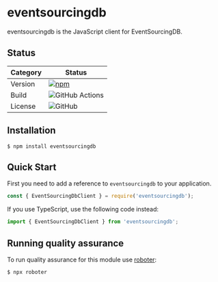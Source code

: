 # eventsourcingdb

eventsourcingdb is the JavaScript client for EventSourcingDB.

## Status

| Category         | Status                                                                                                                                           |
| ---------------- | ------------------------------------------------------------------------------------------------------------------------------------------------ |
| Version          | [![npm](https://img.shields.io/npm/v/eventsourcingdb)](https://www.npmjs.com/package/eventsourcingdb)                                                      |
| Build            | ![GitHub Actions](https://github.com/thenativeweb/eventsourcingdb-client-javascript/workflows/Release/badge.svg?branch=main) |
| License          | ![GitHub](https://img.shields.io/github/license/thenativeweb/eventsourcingdb-client-javascript)                                                                         |

## Installation

```shell
$ npm install eventsourcingdb
```

## Quick Start

First you need to add a reference to `eventsourcingdb` to your application.

```javascript
const { EventSourcingDbClient } = require('eventsourcingdb');
```

If you use TypeScript, use the following code instead:

```typescript
import { EventSourcingDbClient } from 'eventsourcingdb';
```

## Running quality assurance

To run quality assurance for this module use [roboter](https://www.npmjs.com/package/roboter):

```shell
$ npx roboter
```
